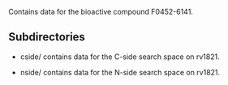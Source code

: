Contains data for the bioactive compound F0452-6141.

## Subdirectories

- cside/ contains data for the C-side search space on rv1821.

- nside/ contains data for the N-side search space on rv1821.

